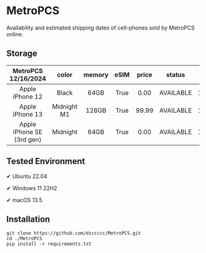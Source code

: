 # MetroPCS
Availability and estimated shipping dates of cell-phones sold by MetroPCS online.
## Storage
|MetroPCS 12/16/2024|color|memory|eSIM|price|status|shipping from|shipping to|
|:--:|:--:|:--:|:--:|:--:|:--:|:--:|:--:|
|Apple iPhone 12|Black|64GB|True|0.00|AVAILABLE|12/15/2024|12/18/2024|
|Apple iPhone 13|Midnight M1|128GB|True|99.99|AVAILABLE|12/15/2024|12/18/2024|
|Apple iPhone SE (3rd gen)|Midnight|64GB|True|0.00|AVAILABLE|12/15/2024|12/18/2024|

## Tested Environment
✔ Ubuntu 22.04

✔ Windows 11 22H2

✔ macOS 13.5
## Installation
```
git clone https://github.com/dsccccc/MetroPCS.git
cd ./MetroPCS
pip install -r requirements.txt
```
